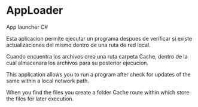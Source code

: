 # AppLoader
App launcher C#

Esta aplicacion permite ejecutar un programa despues de verificar si existe actualizaciones del mismo dentro de una ruta de red local.

Cuando encuentra los archivos crea una ruta carpeta Cache, dentro de la cual almacenara los archivos para su posterior ejecucion.

This application allows you to run a program after check for updates of the same within a local network path.

When you find the files you create a folder Cache route within which store the files for later execution.
